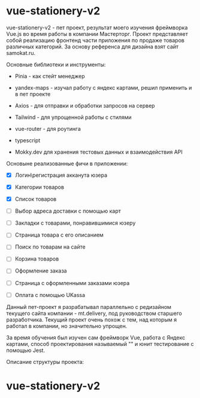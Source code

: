 # vue-stationery-v2

vue-stationery-v2 - пет проект, результат моего изучения фреймворка Vue.js во время работы в компании Мастерторг. Проект представляет собой реализацию фронтенд части приложения по продаже товаров различных категорий. За основу референса для дизайна взят сайт samokat.ru. 

Основные библиотеки и инструменты:

- Pinia - как стейт менеджер

- yandex-maps - изучал работу с яндекс картами, решил применить и в пет проекте

- Axios - для отправки и обработки запросов на сервер

- Tailwind - для упрощенной работы с стилями

- vue-router - для роутинга

- typescript

- Mokky.dev для хранения тестовых данных и взаимодействия API



Основыне реализованные фичи в приложении:

- [x] Логин\регистрация акканута юзера

- [x] Категории товаров

- [x] Список товаров

- [ ] Выбор адреса доставки с помощью карт

- [ ] Закладки с товарами, понравившимися юзеру

- [ ] Страница товара с его описанием

- [ ] Поиск по товарам на сайте

- [ ] Корзина товаров

- [ ] Оформление заказа

- [ ] Страница с оформленными заказами юзера

- [ ] Оплата с помощью UKassa


Данный пет-проект я разрабатывал параллельно с редизайном текущего сайта компании - mt.delivery, под руководством старшего разработчика. Текущий проект очень похож с тем, над которым я работал в компании, но значительно упрощен.



За время обучения был изучен сам фреймворк Vue, работа с Яндекс картами, способ проектирования называемый "" и юнит тестирование с помощью Jest.



Описание структуры проекта:
# vue-stationery-v2
